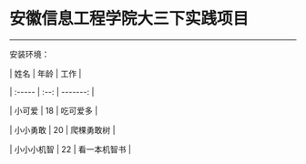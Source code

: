 # 安徽信息工程学院大三下实践项目

---

安装环境：

| 姓名   	| 年龄 |      工作	 |

| :----- 	| :--: | -------:	 |

| 小可爱 	|  18  | 吃可爱多 	 |

| 小小勇敢 	|  20  | 爬棵勇敢树 	 |

| 小小小机智 |  22  | 看一本机智书 |

